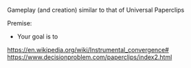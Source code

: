 Gameplay (and creation) similar to that of Universal Paperclips

Premise:
- Your goal is to 

https://en.wikipedia.org/wiki/Instrumental_convergence#
https://www.decisionproblem.com/paperclips/index2.html